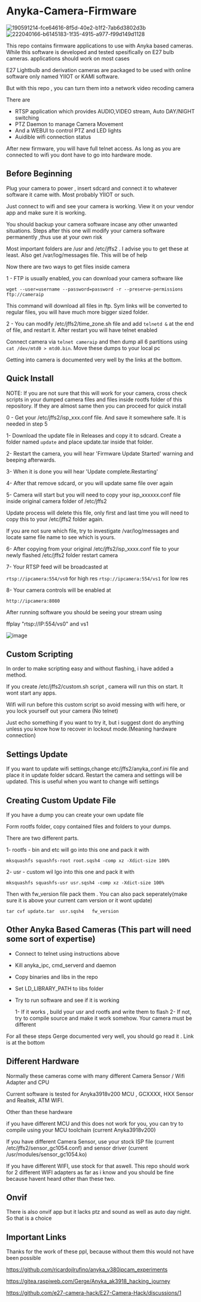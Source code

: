 # Anyka-Camera-Firmware


![190591214-fce64616-8f5d-40e2-b1f2-7ab6d3802d3b](https://github.com/MuhammedKalkan/E27-Camera-Hack-Anyka3918/assets/19736494/84c04be3-5052-445e-8a76-39865668989a)
![222040166-b6145183-1f35-4915-a977-f99d149d1128](https://github.com/MuhammedKalkan/E27-Lightbulb-Camera-Hack/assets/19736494/8d110c89-1de7-4595-9225-d89119ab2856)


This repo contains firmware applications to use with Anyka based cameras. While this software is developed and tested spesifically on E27 bulb cameras.
applications should work on most cases

E27 Lightbulb and derivation cameras are packaged to be used with online software only named YIIOT or KAMI software. 

But with this repo , you can turn them into a network video recoding camera

There are
- RTSP application which provides AUDIO,VIDEO stream, Auto DAY/NIGHT switching
- PTZ Daemon to manage Camera Movement
- And a WEBUI to control PTZ and LED lights
- Auidible wifi connection status


After new firmware, you will have full telnet access. As long as you are connected to wifi you dont have to go into hardware mode.

## Before Beginning

Plug your camera to power , insert sdcard and connect it to whatever software it came with. Most probably YİIOT or such.

Just connect to wifi and see your camera is working. View it on your vendor app and make sure it is working.
  
You should backup your camera software incase any other unwanted situations. Steps after this one will modify your camera software permanently ,thus use at your own risk

Most important folders are /usr and /etc/jffs2 . I advise  you to get these at least. Also get /var/log/messages file. This will be of help

Now there are two ways to get files inside camera 

1 - FTP is usually enabled, you can download your camera software like

  `wget --user=username --password=password -r --preserve-permissions ftp://cameraip`

  This command will download all files in ftp. Sym links will be converted to regular files, you will have much more bigger sized folder.

2 - You can modify /etc/jffs2/time_zone.sh file and add `telnetd &` at the end of file, and restart it. After restart you will have telnet enabled
  
  Connect camera via `telnet cameraip` and then dump all 6 partitions using `cat /dev/mtd0 > mtd0.bin`. Move these dumps to your local pc

Getting into camera is documented very well by the links at the bottom.

## Quick Install

NOTE: If you are not sure that this will work for your camera, cross check scripts in your dumped camera files and files inside rootfs folder of this repository. If they are almost same then you can proceed for quick install

0 - Get your /etc/jffs2/isp_xxx.conf file. And save it somewhere safe. It is needed in step 5

1- Download the update file in Releases and copy it to sdcard. Create a folder named `update` and place update.tar inside that folder.

2- Restart the camera, you will hear 'Firmware Update Started' warning and beeping afterwards.

3- When it is done you will hear 'Update complete.Restarting'

4- After that remove sdcard, or you will update same file over again

5- Camera will start but you will need to copy your isp_xxxxxx.conf file inside original camera folder of /etc/jffs2

   Update process will delete this file, only first and last time you will need to copy this to your /etc/jffs2 folder again.
   
   If you are not sure which file, try to investigate /var/log/messages and locate same file name to see which is yours.
   
6- After copying from your original /etc/jffs2/isp_xxxx.conf file to your newly flashed /etc/jffs2 folder restart camera

7- Your RTSP feed will be broadcasted at

`rtsp://ipcamera:554/vs0`  for high res
`rtsp://ipcamera:554/vs1`  for low res

8- Your camera controls will be enabled at

`http://ipcamera:8080`


After running software you should be seeing your stream using 

ffplay "rtsp://IP:554/vs0" and vs1

![image](https://github.com/MuhammedKalkan/E27-Camera-Hack-Anyka3918/assets/19736494/aebebf78-db28-423f-a360-02d6c11f5fe1)

## Custom Scripting

In order to make scripting easy and without flashing, i have added a method.

If you create /etc/jffs2/custom.sh script , camera will run this on start. It wont start any apps.

Wifi will run before this custom script so avoid messing with wifi here, or you lock yourself out your camera (No telnet)

Just echo something if you want to try it, but i suggest dont do anything unless you know how to recover in lockout mode.(Meaning hardware connection)

## Settings Update

If you want to update wifi settings,change etc/jffs2/anyka_conf.ini file and place it in update folder sdcard. Restart the camera and settings will be updated. This is useful when you want to change wifi settings

## Creating Custom Update File

If you have a dump you can create your own update file

Form rootfs folder, copy contained files and folders to your dumps.

There are two different parts.

1- rootfs - bin and etc will go into this one and pack it with

`mksquashfs squashfs-root root.sqsh4 -comp xz -Xdict-size 100%`

2- usr   - custom wil lgo into this one and pack it with

`mksquashfs squashfs-usr usr.sqsh4 -comp xz -Xdict-size 100%`

Then with fw_version file pack them . You can also pack seperately(make sure it is above your current cam version or it wont update)

`tar cvf update.tar  usr.sqsh4   fw_version`


## Other Anyka Based Cameras (This part will need some sort of expertise)

- Connect to telnet using instructions above
- Kill anyka_ipc, cmd_serverd and daemon
- Copy binaries and libs in the repo
- Set LD_LIBRARY_PATH to libs folder
- Try to run software and see if it is working

  1- If it works , build your usr and rootfs and write them to flash
  2- If not, try to compile source and make it work somehow. Your camera must be different

For all these steps Gerge documented very well, you should go read it . Link is at the bottom

## Different Hardware

Normally these cameras come with many different Camera Sensor / Wifi Adapter and CPU

Current software is tested for Anyka3918v200 MCU , GCXXXX, HXX Sensor and Realtek, ATM WIFI. 

Other than these hardware 

if you have different MCU and this does not work for you, you can try to compile using your MCU toolchain (current Anyka3918v200)

If you have different Camera Sensor, use your stock ISP file (current /etc/jffs2/sensor_gc1054.conf) and sensor driver (current /usr/modules/sensor_gc1054.ko)

If you have different WIFI, use stock for that aswell. This repo should work for 2 different WIFI adapters as far as i know and you should be fine because havent heard other than these two.

## Onvif

There is also onvif app but it lacks ptz and sound as well as auto day night. So that is a choice

## Important Links
Thanks for the work of these ppl, because without them this would not have been possible

https://github.com/ricardojlrufino/anyka_v380ipcam_experiments

https://gitea.raspiweb.com/Gerge/Anyka_ak3918_hacking_journey

https://github.com/e27-camera-hack/E27-Camera-Hack/discussions/1


